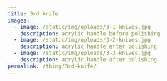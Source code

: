 ```yaml
---
title: 3rd knife
images:
  - image: /static/img/uploads/3-1-knives.jpg
    description: acrylic handle before polishing
  - image: /static/img/uploads/3-2-knives.jpg
    description: acrylic handle after polishing
  - image: /static/img/uploads/3-3-knives.jpg
    description: acrylic handle after polishing
permalink: /thing/3rd-knife/
---
```

